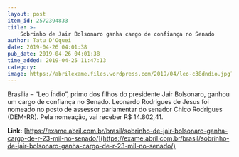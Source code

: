 ```yaml
---
layout: post
item_id: 2572394833
title: >-
    Sobrinho de Jair Bolsonaro ganha cargo de confiança no Senado
author: Tatu D'Oquei
date: 2019-04-26 04:01:38
pub_date: 2019-04-26 04:01:38
time_added: 2019-04-25 11:47:13
category: 
image: https://abrilexame.files.wordpress.com/2019/04/leo-c38dndio.jpg?quality=70&strip=info&w=680&h=453&crop=1
---
```


Brasília – “Leo Índio”, primo dos filhos do presidente Jair Bolsonaro, ganhou um cargo de confiança no Senado. Leonardo Rodrigues de Jesus foi nomeado no posto de assessor parlamentar do senador Chico Rodrigues (DEM-RR). Pela nomeação, vai receber R$ 14.802,41.

**Link:** [https://exame.abril.com.br/brasil/sobrinho-de-jair-bolsonaro-ganha-cargo-de-r-23-mil-no-senado/](https://exame.abril.com.br/brasil/sobrinho-de-jair-bolsonaro-ganha-cargo-de-r-23-mil-no-senado/)

